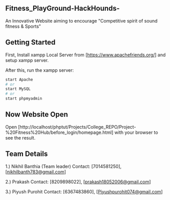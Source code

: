 ## Fitness_PlayGround-HackHounds-
An Innovative Website aiming to encourage "Competitive spirit of sound fitness & Sports"

## Getting Started
First, Install xampp Local Server from [https://www.apachefriends.org/] and setup xampp server.

After this, run the xampp server:

```bash
start Apache
# or
start MySQL 
# or
start phpmyadmin
```
## Now Website Open
Open [http://localhost/phptut/Projects/College_REPO/Project-%20Fitness%20Hub/before_login/homepage.html] with your browser to see the result.


## Team Details
1.) Nikhil Banthia (Team leader) Contact: [7014581250], [nikhilbanth783@gmail.com]

2.) Prakash                 Contact: [8209898022], [prakash18052006@gmail.com]

3.) Piyush Purohit          Contact: [6367483860], [Piyushpurohit074@gmail.com]
